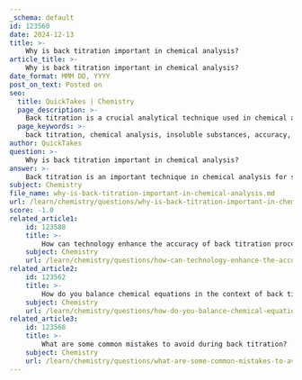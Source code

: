 ```yaml
---
_schema: default
id: 123560
date: 2024-12-13
title: >-
    Why is back titration important in chemical analysis?
article_title: >-
    Why is back titration important in chemical analysis?
date_format: MMM DD, YYYY
post_on_text: Posted on
seo:
  title: QuickTakes | Chemistry
  page_description: >-
    Back titration is a crucial analytical technique used in chemical analysis, especially for insoluble substances, as it enhances accuracy, relies on known stoichiometry, and is versatile across various applications, ensuring reliable results.
  page_keywords: >-
    back titration, chemical analysis, insoluble substances, accuracy, stoichiometry, versatility, practical applications, acid-base titrations, analytical chemistry
author: QuickTakes
question: >-
    Why is back titration important in chemical analysis?
answer: >-
    Back titration is an important technique in chemical analysis for several reasons:\n\n1. **Applicability to Insoluble Substances**: Back titration is particularly useful when the analyte (the substance being analyzed) is an insoluble salt or when direct titration is not feasible. For example, in cases where the acid or base involved is not soluble in water, back titration allows for the determination of the concentration of the analyte by reacting it with an excess of a known reagent.\n\n2. **Increased Accuracy**: This method can yield more accurate results than direct titration, especially when the endpoint of the reaction is difficult to determine. By adding an excess of a reagent and then titrating the unreacted portion, analysts can minimize errors associated with endpoint detection.\n\n3. **Known Stoichiometry**: Back titration relies on the stoichiometry of the reaction being well understood. This allows for precise calculations of the concentration of the analyte based on the amount of excess reagent that remains after the reaction.\n\n4. **Versatility**: The technique is versatile and can be applied in various fields, including environmental analysis, pharmaceuticals, and food chemistry. It can be used to determine the purity of compounds, such as assessing the amount of calcium carbonate in limestone samples.\n\n5. **Step-by-Step Process**: The process involves several steps: preparing the sample, adding an excess of a known reagent, allowing the reaction to occur, and then titrating the remaining excess reagent. This structured approach can help ensure that all variables are controlled, leading to reliable results.\n\n6. **Practical Applications**: Back titration is often employed in acid-base titrations, particularly when dealing with solid samples or when the reaction is slow. For instance, it can be used to determine the amount of calcium carbonate in a chalk sample by reacting it with hydrochloric acid and then titrating the unreacted acid.\n\nIn summary, back titration is a valuable analytical technique that enhances the accuracy and reliability of chemical analysis, especially in situations where direct titration is impractical or impossible. Its ability to handle insoluble substances and provide precise stoichiometric calculations makes it an essential tool in analytical chemistry.
subject: Chemistry
file_name: why-is-back-titration-important-in-chemical-analysis.md
url: /learn/chemistry/questions/why-is-back-titration-important-in-chemical-analysis
score: -1.0
related_article1:
    id: 123588
    title: >-
        How can technology enhance the accuracy of back titration processes?
    subject: Chemistry
    url: /learn/chemistry/questions/how-can-technology-enhance-the-accuracy-of-back-titration-processes
related_article2:
    id: 123562
    title: >-
        How do you balance chemical equations in the context of back titration?
    subject: Chemistry
    url: /learn/chemistry/questions/how-do-you-balance-chemical-equations-in-the-context-of-back-titration
related_article3:
    id: 123568
    title: >-
        What are some common mistakes to avoid during back titration?
    subject: Chemistry
    url: /learn/chemistry/questions/what-are-some-common-mistakes-to-avoid-during-back-titration
---
```


&nbsp;